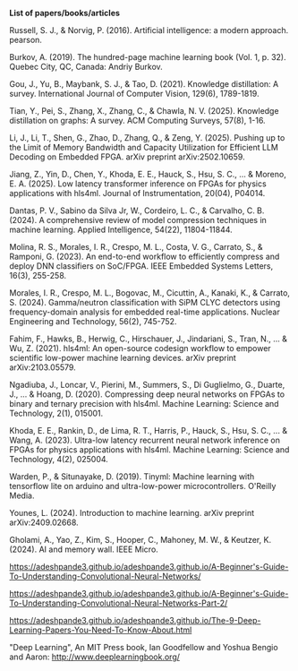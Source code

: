 

**List of papers/books/articles**

Russell, S. J., & Norvig, P. (2016). Artificial intelligence: a modern approach. pearson.

Burkov, A. (2019). The hundred-page machine learning book (Vol. 1, p. 32). Quebec City, QC, Canada: Andriy Burkov.

Gou, J., Yu, B., Maybank, S. J., & Tao, D. (2021). Knowledge distillation: A survey. International Journal of Computer Vision, 129(6), 1789-1819.

Tian, Y., Pei, S., Zhang, X., Zhang, C., & Chawla, N. V. (2025). Knowledge distillation on graphs: A survey. ACM Computing Surveys, 57(8), 1-16.

Li, J., Li, T., Shen, G., Zhao, D., Zhang, Q., & Zeng, Y. (2025). Pushing up to the Limit of Memory Bandwidth and Capacity Utilization for Efficient LLM Decoding on Embedded FPGA. arXiv preprint arXiv:2502.10659.

Jiang, Z., Yin, D., Chen, Y., Khoda, E. E., Hauck, S., Hsu, S. C., ... & Moreno, E. A. (2025). Low latency transformer inference on FPGAs for physics applications with hls4ml. Journal of Instrumentation, 20(04), P04014.

Dantas, P. V., Sabino da Silva Jr, W., Cordeiro, L. C., & Carvalho, C. B. (2024). A comprehensive review of model compression techniques in machine learning. Applied Intelligence, 54(22), 11804-11844.

Molina, R. S., Morales, I. R., Crespo, M. L., Costa, V. G., Carrato, S., & Ramponi, G. (2023). An end-to-end workflow to efficiently compress and deploy DNN classifiers on SoC/FPGA. IEEE Embedded Systems Letters, 16(3), 255-258.

Morales, I. R., Crespo, M. L., Bogovac, M., Cicuttin, A., Kanaki, K., & Carrato, S. (2024). Gamma/neutron classification with SiPM CLYC detectors using frequency-domain analysis for embedded real-time applications. Nuclear Engineering and Technology, 56(2), 745-752.

Fahim, F., Hawks, B., Herwig, C., Hirschauer, J., Jindariani, S., Tran, N., ... & Wu, Z. (2021). hls4ml: An open-source codesign workflow to empower scientific low-power machine learning devices. arXiv preprint arXiv:2103.05579.

Ngadiuba, J., Loncar, V., Pierini, M., Summers, S., Di Guglielmo, G., Duarte, J., ... & Hoang, D. (2020). Compressing deep neural networks on FPGAs to binary and ternary precision with hls4ml. Machine Learning: Science and Technology, 2(1), 015001.

Khoda, E. E., Rankin, D., de Lima, R. T., Harris, P., Hauck, S., Hsu, S. C., ... & Wang, A. (2023). Ultra-low latency recurrent neural network inference on FPGAs for physics applications with hls4ml. Machine Learning: Science and Technology, 4(2), 025004.

Warden, P., & Situnayake, D. (2019). Tinyml: Machine learning with tensorflow lite on arduino and ultra-low-power microcontrollers. O'Reilly Media.

Younes, L. (2024). Introduction to machine learning. arXiv preprint arXiv:2409.02668.

Gholami, A., Yao, Z., Kim, S., Hooper, C., Mahoney, M. W., & Keutzer, K. (2024). AI and memory wall. IEEE Micro.

https://adeshpande3.github.io/adeshpande3.github.io/A-Beginner's-Guide-To-Understanding-Convolutional-Neural-Networks/


https://adeshpande3.github.io/adeshpande3.github.io/A-Beginner's-Guide-To-Understanding-Convolutional-Neural-Networks-Part-2/

https://adeshpande3.github.io/adeshpande3.github.io/The-9-Deep-Learning-Papers-You-Need-To-Know-About.html


"Deep Learning", An MIT Press book, Ian Goodfellow and Yoshua Bengio and Aaron: http://www.deeplearningbook.org/
